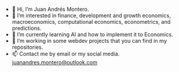 - 👋 Hi, I’m Juan Andrés Montero.
- 👀 I’m interested in finance, development and growth economics, macroeconomics, computational economics, econometrics, and predictions.
- 🌱 I’m currently learning AI and how to implement it to Economics.
- 💞️ I’m working in some webdev projects that you can find in my repositories.
- 📫 Contact me by email or my social media.
  juanandres.montero@outlook.com
<!---
juanandres-montero/juanandres-montero is a ✨ special ✨ repository because its `README.md` (this file) appears on your GitHub profile.
You can click the Preview link to take a look at your changes.

juan andres montero .com
Juan Andres Montero
Juan Andrés Montero Zúñiga
juan andrés montero
jjuan andres montero
juan andres montero
--->

